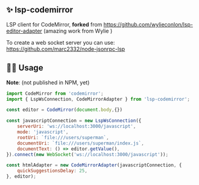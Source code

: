 ## ✨ lsp-codemirror

LSP client for CodeMirror, **forked** from https://github.com/wylieconlon/lsp-editor-adapter (amazing work from Wylie )

To create a web socket server you can use: https://github.com/marc2332/node-jsonrpc-lsp

## ✍🏻 Usage 

**Note**: (not published in NPM, yet)

```javascript
import CodeMirror from 'codemirror';
import { LspWsConnection, CodeMirrorAdapter } from 'lsp-codemirror';

const editor = CodeMirror(document.body,{})

const javascriptConnection = new LspWsConnection({
	serverUri: 'ws://localhost:3000/javascript',
	mode: 'javascript',
	rootUri: `file:///users/superman`,
	documentUri: `file:///users/superman/index.js`,
	documentText: () => editor.getValue(),
}).connect(new WebSocket('ws://localhost:3000/javascript'));

const htmlAdapter = new CodeMirrorAdapter(javascriptConnection, {
	quickSuggestionsDelay: 25,
}, editor);
```
